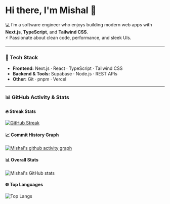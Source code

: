 # Hi there, I'm Mishal 👋

💻 I’m a software engineer who enjoys building modern web apps with **Next.js**, **TypeScript**, and **Tailwind CSS**.  
⚡ Passionate about clean code, performance, and sleek UIs.

---

### 🚀 Tech Stack
- **Frontend:** Next.js · React · TypeScript · Tailwind CSS  
- **Backend & Tools:** Supabase · Node.js · REST APIs  
- **Other:** Git · pnpm · Vercel  

---

### 📊 GitHub Activity & Stats

#### 🔥 Streak Stats  
[![GitHub Streak](https://streak-stats.demolab.com/?user=mishalzahra&theme=radical)](https://git.io/streak-stats)

#### 📈 Commit History Graph  
[![Mishal's github activity graph](https://github-readme-activity-graph.vercel.app/graph?username=mishalzahra&theme=tokyo-night)](https://github.com/ashutosh00710/github-readme-activity-graph)

#### 📊 Overall Stats  
![Mishal's GitHub stats](https://github-readme-stats.vercel.app/api?username=mishalzahra&show_icons=true&theme=radical)

#### 🌐 Top Languages  
![Top Langs](https://github-readme-stats.vercel.app/api/top-langs/?username=mishalzahra&layout=compact&theme=radical)

